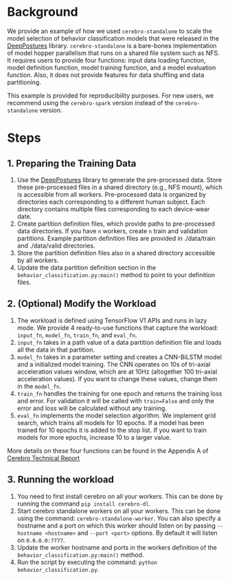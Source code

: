 
# Background
We provide an example of how we used `cerebro-standalone` to scale the model selection of behavior classification models that were released in the [DeepPostures](https://github.com/ADALabUCSD/DeepPostures/tree/master/MSSE-2021) library. `cerebro-standalone` is a bare-bones implementation of model hopper parallelism that runs on a shared file system such as NFS. It requires users to provide four functions: input data loading function, model definition function, model training function, and a model evaluation function. Also, it does not provide features for data shuffling and data partitioning.


This example is provided for reproducibility purposes. For new users, we recommend using the `cerebro-spark` version instead of the `cerebro-standalone` version.

# Steps
## 1. Preparing the Training Data
1. Use the [DeepPostures](https://github.com/ADALabUCSD/DeepPostures/tree/master/MSSE-2021) library to generate the pre-processed data. Store these pre-processed files in a shared directory (e.g., NFS mount), which is accessible from all workers. Pre-processed data is organized by directories each corresponding to a different human subject. Each directory contains multiple files corresponding to each device-wear date.
2. Create partition definition files, which provide paths to pre-processed data directories. If you have `n` workers, create `n` train and validation partitions. Example partition definition files are provided in ./data/train and ./data/valid directories.
3. Store the partition definition files also in a shared directory accessible by all workers.
4. Update the data partition definition section in the `behavior_classification.py:main()` method to point to your definition files.

## 2. (Optional) Modify the Workload
1. The workload is defined using TensorFlow V1 APIs and runs in lazy mode. We provide 4 ready-to-use functions that capture the workload: `input_fn`, `model_fn`, `train_fn`, and `eval_fn`.
2. `input_fn` takes in a path value of a data partition definition file and loads all the data in that partition.
3. `model_fn` takes in a parameter setting and creates a CNN-BiLSTM model and a initialized model training. The CNN operates on 10s of tri-axial acceleration values window, which are at 10Hz (altogether 100 tri-axial acceleration values). If you want to change these values, change them in the `model_fn`.
4. `train_fn` handles the training for one epoch and returns the training loss and error. For validation it will be called with `train=False` and only the error and loss will be calculated without any training.
5. `eval_fn` implements the model selection algorithm. We implement grid search, which trains all models for 10 epochs. If a model has been trained for 10 epochs it is added to the stop list. If you want to train models for more epochs, increase 10 to a larger value.

More details on these four functions can be found in the Appendix A of [Cerebro Technical Report](https://adalabucsd.github.io/papers/TR_2020_Cerebro.pdf)

## 3. Running the workload
1. You need to first install cerebro on all your workers. This can be done by running the command `pip install cerebro-dl`.
2. Start cerebro standalone workers on all your workers. This can be done using the command: `cerebro-standalone-worker`. You can also specify a hostname and a port on which this worker should listen on by passing `--hostname <hostname>` and `--port <port>` options. By default it will listen on `0.0.0.0:7777`.
3. Update the worker hostname and ports in the workers definition of the `behavior_classification.py:main()` method.
4. Run the script by executing the command: `python behavior_classification.py`.
